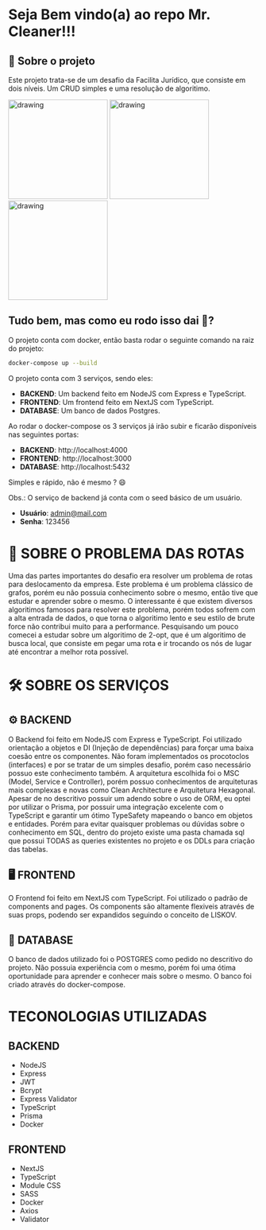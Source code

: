 # Seja Bem vindo(a) ao repo Mr. Cleaner!!!

## 🚧 Sobre o projeto
Este projeto trata-se de um desafio da Facilita Jurídico, que consiste em dois níveis. Um CRUD simples e uma resolução de algoritimo. 

<img src="https://i.ibb.co/Z2zPrc7/Captura-de-Tela-2024-01-29-a-s-09-14-07.png" alt="drawing" width="200"/>
<img src="https://i.ibb.co/0hkzpYj/Captura-de-Tela-2024-01-29-a-s-09-16-10.png" alt="drawing" width="200"/>
<img src="https://i.ibb.co/Fnp5Mgt/Captura-de-Tela-2024-01-29-a-s-09-16-23.png" alt="drawing" width="200"/>


## Tudo bem, mas como eu rodo isso dai 🧐?
O projeto conta com docker, então basta rodar o seguinte comando na raiz do projeto:
```bash
docker-compose up --build
```
O projeto conta com 3 serviços, sendo eles:
- **BACKEND**: Um backend feito em NodeJS com Express e TypeScript.
- **FRONTEND**: Um frontend feito em NextJS com TypeScript.
- **DATABASE**: Um banco de dados Postgres.

Ao rodar o docker-compose os 3 serviços já irão subir e ficarão disponíveis nas seguintes portas:
- **BACKEND**: http://localhost:4000
- **FRONTEND**: http://localhost:3000
- **DATABASE**: http://localhost:5432

Simples e rápido, não é mesmo ? 😄

Obs.: O serviço de backend já conta com o seed básico de um usuário.
- **Usuário**: admin@mail.com
- **Senha**: 123456

# 🚕 SOBRE O PROBLEMA DAS ROTAS
Uma das partes importantes do desafio era resolver um problema de rotas para deslocamento da empresa.
Este problema é um problema clássico de grafos, porém eu não possuia conhecimento sobre o mesmo, então tive que estudar e aprender sobre o mesmo.
O interessante é que existem diversos algoritimos famosos para resolver este problema, porém todos sofrem com a alta entrada de dados, o que torna o algoritimo lento e seu estilo de brute force não contribui muito para a performance.
Pesquisando um pouco comecei a estudar sobre um algoritimo de 2-opt, que é um algoritimo de busca local, que consiste em pegar uma rota e ir trocando os nós de lugar até encontrar a melhor rota possível.

# 🛠 SOBRE OS SERVIÇOS

## ⚙️ BACKEND
O Backend foi feito em NodeJS com Express e TypeScript. Foi utilizado orientação a objetos e DI (Injeção de dependências) para forçar uma baixa coesão entre os componentes.
Não foram implementados os procotoclos (interfaces) e por se tratar de um simples desafio, porém caso necessário possuo este conhecimento também. A arquitetura escolhida foi o MSC (Model, Service e Controller), porém possuo
conhecimentos de arquiteturas mais complexas e novas como Clean Architecture e Arquitetura Hexagonal.
Apesar de no descritivo possuir um adendo sobre o uso de ORM, eu optei por utilizar o Prisma, por possuir uma integração excelente com o TypeScript e garantir um ótimo TypeSafety mapeando o banco em objetos e entidades. Porém para evitar quaisquer problemas
ou dúvidas sobre o conhecimento em SQL, dentro do projeto existe uma pasta chamada sql que possui TODAS as queries existentes no projeto
e os DDLs para criação das tabelas.

## 🖥️ FRONTEND
O Frontend foi feito em NextJS com TypeScript. Foi utilizado o padrão de components and pages. Os components são altamente flexiveis através de suas props, podendo ser expandidos seguindo o conceito de LISKOV.

## 📝 DATABASE
O banco de dados utilizado foi o POSTGRES como pedido no descritivo do projeto. Não possuia experiência com o mesmo, porém foi uma ótima oportunidade para aprender e conhecer mais sobre o mesmo. O banco foi criado através do docker-compose.

# TECONOLOGIAS UTILIZADAS
## BACKEND
- NodeJS
- Express
- JWT
- Bcrypt
- Express Validator
- TypeScript
- Prisma
- Docker


## FRONTEND
- NextJS
- TypeScript
- Module CSS
- SASS
- Docker
- Axios
- Validator


